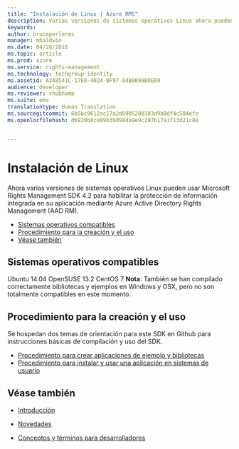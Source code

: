 ```yaml
---
title: "Instalación de Linux | Azure RMS"
description: Varias versiones de sistemas operativos Linux ahora pueden hacer uso del SDK de Microsoft Rights Management 4.2.
keywords: 
author: bruceperlerms
manager: mbaldwin
ms.date: 04/28/2016
ms.topic: article
ms.prod: azure
ms.service: rights-management
ms.technology: techgroup-identity
ms.assetid: A348541C-17E0-4024-BF97-84B0099B0E69
audience: developer
ms.reviewer: shubhamp
ms.suite: ems
translationtype: Human Translation
ms.sourcegitcommit: 6b5bc9612ac17a2d6905200383d9b8df4c504efe
ms.openlocfilehash: d6920b8ce09b39d98da9e9c197b17a1f13d21c8e


---
```


# Instalación de Linux


Ahora varias versiones de sistemas operativos Linux pueden usar Microsoft Rights Management SDK 4.2 para habilitar la protección de información integrada en su aplicación mediante Azure Active Directory Rights Management (AAD RM).

-   [Sistemas operativos compatibles](#supported_operating_systems)
-   [Procedimiento para la creación y el uso](#how_to_build_and_use)
-   [Véase también](#see_also)

## Sistemas operativos compatibles


Ubuntu 14.04 OpenSUSE 13.2 CentOS 7 **Nota**: También se han compilado correctamente bibliotecas y ejemplos en Windows y OSX, pero no son totalmente compatibles en este momento.

 

## Procedimiento para la creación y el uso

Se hospedan dos temas de orientación para este SDK en Github para instrucciones básicas de compilación y uso del SDK.

-   [Procedimiento para crear aplicaciones de ejemplo y bibliotecas](https://github.com/AzureAD/rms-sdk-for-cpp/blob/master/docs/how_to_build_it.md)
-   [Procedimiento para instalar y usar una aplicación en sistemas de usuario](https://github.com/AzureAD/rms-sdk-for-cpp/blob/master/docs/how_to_use_it.md)

## Véase también

* [Introducción](get-started.md)

* [Novedades](release-notes.md)

* [Conceptos y términos para desarrolladores](core-concepts.md)

 

 






<!--HONumber=Jun16_HO4-->


